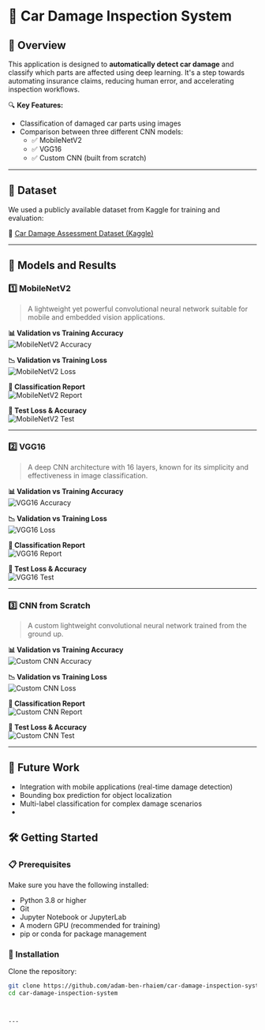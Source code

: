 
# 🚗 Car Damage Inspection System

## 📌 Overview
This application is designed to **automatically detect car damage** and classify which parts are affected using deep learning. It's a step towards automating insurance claims, reducing human error, and accelerating inspection workflows.

🔍 **Key Features:**
- Classification of damaged car parts using images  
- Comparison between three different CNN models:
  - ✅ MobileNetV2
  - ✅ VGG16
  - ✅ Custom CNN (built from scratch)

---

## 📂 Dataset

We used a publicly available dataset from Kaggle for training and evaluation:

🔗 [Car Damage Assessment Dataset (Kaggle)](https://www.kaggle.com/datasets/hamzamanssor/car-damage-assessment)

---

## 🧠 Models and Results

### 1️⃣ MobileNetV2
> A lightweight yet powerful convolutional neural network suitable for mobile and embedded vision applications.

**📊 Validation vs Training Accuracy**  
![MobileNetV2 Accuracy](https://github.com/user-attachments/assets/2146cff4-7f6f-4daa-990f-b9f9cc88365b)

**📉 Validation vs Training Loss**  
![MobileNetV2 Loss](https://github.com/user-attachments/assets/9bbcd9d7-8a9f-4c6b-ae3a-fe5290ac28c8)

**🧾 Classification Report**  
![MobileNetV2 Report](https://github.com/user-attachments/assets/945222c2-01a8-4da9-820f-e18bb1670e83)

**🧪 Test Loss & Accuracy**  
![MobileNetV2 Test](https://github.com/user-attachments/assets/43642dac-47c7-47dc-b86f-f7ea70a6c41a)

---

### 2️⃣ VGG16
> A deep CNN architecture with 16 layers, known for its simplicity and effectiveness in image classification.

**📊 Validation vs Training Accuracy**  
![VGG16 Accuracy](https://github.com/user-attachments/assets/7ef19266-9124-482f-bab3-6513ee649d99)

**📉 Validation vs Training Loss**  
![VGG16 Loss](https://github.com/user-attachments/assets/2c67c4b7-f8ea-4601-bea8-b7afa54b9137)

**🧾 Classification Report**  
![VGG16 Report](https://github.com/user-attachments/assets/b5788d3f-b2be-4683-aa39-9b0f1b3fce8c)

**🧪 Test Loss & Accuracy**  
![VGG16 Test](https://github.com/user-attachments/assets/50731dd2-b3e0-4711-a8ca-8e9e58e3ac30)

---

### 3️⃣ CNN from Scratch
> A custom lightweight convolutional neural network trained from the ground up.

**📊 Validation vs Training Accuracy**  
![Custom CNN Accuracy](https://github.com/user-attachments/assets/9f66a661-2dff-4339-9ec2-03af12a4ab28)

**📉 Validation vs Training Loss**  
![Custom CNN Loss](https://github.com/user-attachments/assets/acb9ed5c-f8d3-4a43-96ab-ab8d02ffe6ae)

**🧾 Classification Report**  
![Custom CNN Report](https://github.com/user-attachments/assets/7a02e878-8f6a-4569-8c4f-098e02ee0351)

**🧪 Test Loss & Accuracy**  
![Custom CNN Test](https://github.com/user-attachments/assets/2ab379ef-3840-4f62-8586-f22b04ecfa78)

---
## 🚀 Future Work
- Integration with mobile applications (real-time damage detection)
- Bounding box prediction for object localization
- Multi-label classification for complex damage scenarios
- 
## 🛠️ Getting Started

### 📋 Prerequisites
Make sure you have the following installed:

- Python 3.8 or higher
- Git
- Jupyter Notebook or JupyterLab
- A modern GPU (recommended for training)
- pip or conda for package management
  
### 🧰 Installation

Clone the repository:

```bash
git clone https://github.com/adam-ben-rhaiem/car-damage-inspection-system.git
cd car-damage-inspection-system



---

